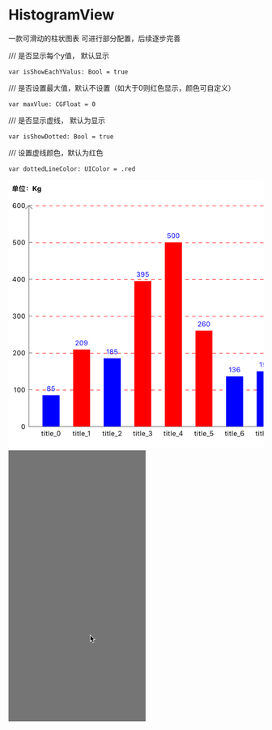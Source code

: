 # HistogramView
一款可滑动的柱状图表
可进行部分配置，后续逐步完善

/// 是否显示每个y值， 默认显示
```
var isShowEachYValus: Bool = true
```
/// 是否设置最大值，默认不设置（如大于0则红色显示，颜色可自定义）
```
var maxVlue: CGFloat = 0
```
/// 是否显示虚线， 默认为显示
```
var isShowDotted: Bool = true
```
/// 设置虚线颜色，默认为红色
```
var dottedLineColor: UIColor = .red
```
![png](https://github.com/wateringFc/HistogramView/blob/master/image/22.png)
![gif](https://github.com/wateringFc/HistogramView/blob/master/image/im.gif)
